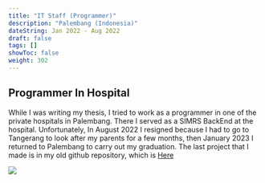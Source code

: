 ```yaml
---
title: "IT Staff (Programmer)"
description: "Palembang (Indonesia)"
dateString: Jan 2022 - Aug 2022
draft: false
tags: []
showToc: false
weight: 302
--- 
```

## Programmer In Hospital

While I was writing my thesis, I tried to work as a programmer in one of the private hospitals in Palembang. There I served as a SIMRS BackEnd at the hospital. 
Unfortunately, In August 2022 I resigned because I had to go to Tangerang to look after my parents for a few months, then January 2023 I returned to Palembang to carry out my graduation. The last project that I made is in my old github repository, which is [Here](https://github.com/zakedemigods/khanza-rs-bunda-plg)
<br>

![](/experience/bunda/bunda.jpg)